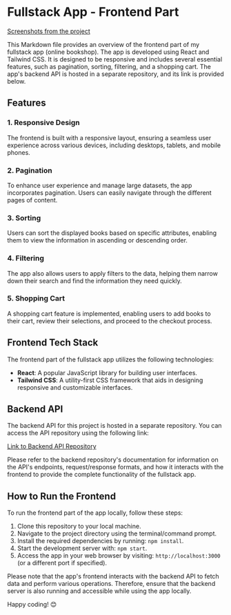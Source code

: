 # Fullstack App - Frontend Part

[Screenshots from the project](https://drive.google.com/drive/folders/1atbu0vHFK0NLf9ODxLOuzQXW5q5pLV8n?usp=sharing)

This Markdown file provides an overview of the frontend part of my fullstack app (online bookshop). The app is developed using React and Tailwind CSS. It is designed to be responsive and includes several essential features, such as pagination, sorting, filtering, and a shopping cart. The app's backend API is hosted in a separate repository, and its link is provided below.

## Features

### 1. Responsive Design
The frontend is built with a responsive layout, ensuring a seamless user experience across various devices, including desktops, tablets, and mobile phones.

### 2. Pagination
To enhance user experience and manage large datasets, the app incorporates pagination. Users can easily navigate through the different pages of content.

### 3. Sorting
Users can sort the displayed books based on specific attributes, enabling them to view the information in ascending or descending order.

### 4. Filtering
The app also allows users to apply filters to the data, helping them narrow down their search and find the information they need quickly.

### 5. Shopping Cart
A shopping cart feature is implemented, enabling users to add books to their cart, review their selections, and proceed to the checkout process.

## Frontend Tech Stack

The frontend part of the fullstack app utilizes the following technologies:

- **React**: A popular JavaScript library for building user interfaces.
- **Tailwind CSS**: A utility-first CSS framework that aids in designing responsive and customizable interfaces.

## Backend API

The backend API for this project is hosted in a separate repository. You can access the API repository using the following link:

[Link to Backend API Repository](https://github.com/Yslamguly/bookshop_api)

Please refer to the backend repository's documentation for information on the API's endpoints, request/response formats, and how it interacts with the frontend to provide the complete functionality of the fullstack app.

## How to Run the Frontend

To run the frontend part of the app locally, follow these steps:

1. Clone this repository to your local machine.
2. Navigate to the project directory using the terminal/command prompt.
3. Install the required dependencies by running: `npm install`.
4. Start the development server with: `npm start`.
5. Access the app in your web browser by visiting: `http://localhost:3000` (or a different port if specified).

Please note that the app's frontend interacts with the backend API to fetch data and perform various operations. Therefore, ensure that the backend server is also running and accessible while using the app locally.

Happy coding! 😊
